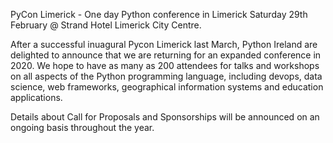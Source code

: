 
PyCon Limerick - One day Python conference in Limerick
Saturday 29th February @ Strand Hotel Limerick City Centre.

After a successful inuagural Pycon Limerick last March, Python Ireland are delighted to announce that we are returning for an expanded conference in 2020. We hope to have as many as 200 attendees for talks and workshops on
all aspects of the Python programming language, including devops, data science, web frameworks, geographical information
systems and education applications.

Details about Call for Proposals and Sponsorships will be announced on
an ongoing basis throughout the year.
